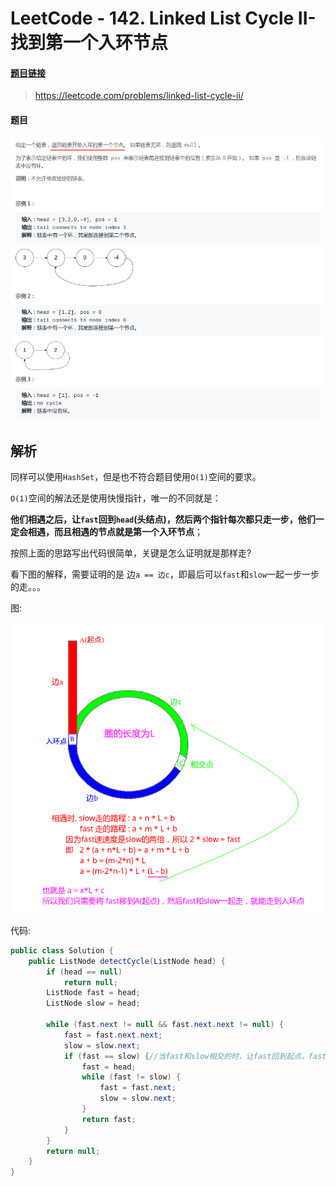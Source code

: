 # LeetCode - 142. Linked List Cycle II-找到第一个入环节点

#### [题目链接](https://leetcode.com/problems/linked-list-cycle-ii/)

> https://leetcode.com/problems/linked-list-cycle-ii/

#### 题目
![在这里插入图片描述](images/142_t.png)
## 解析
同样可以使用`HashSet`，但是也不符合题目使用`O(1)`空间的要求。

`O(1)`空间的解法还是使用快慢指针，唯一的不同就是：

**他们相遇之后，让`fast`回到`head`(头结点)，然后两个指针每次都只走一步，他们一定会相遇，而且相遇的节点就是第一个入环节点**；

按照上面的思路写出代码很简单，关键是怎么证明就是那样走? 

看下图的解释，需要证明的是 边`a == 边c`，即最后可以`fast`和`slow`一起一步一步的走。。。

图:

![在这里插入图片描述](images/142_s.png)

代码:


```java
public class Solution {
    public ListNode detectCycle(ListNode head) {
        if (head == null)
            return null;
        ListNode fast = head;
        ListNode slow = head;

        while (fast.next != null && fast.next.next != null) {
            fast = fast.next.next;
            slow = slow.next;
            if (fast == slow) {//当fast和slow相交的时，让fast回到起点，fast和slow都只走一步，然后fast和slow第一次相遇的地方就是交点
                fast = head;
                while (fast != slow) {
                    fast = fast.next;
                    slow = slow.next;
                }
                return fast;
            }
        }
        return null;
    }
}
```